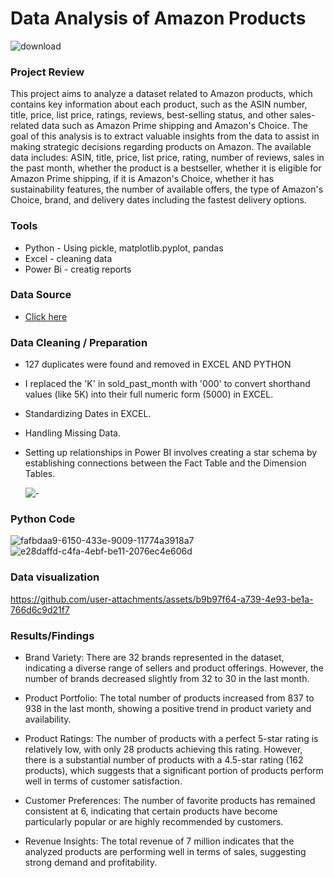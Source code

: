 # Data Analysis of Amazon Products

![download](https://github.com/user-attachments/assets/8fc29671-d89f-4eb9-bfba-d50ebb232a22)

### Project Review 
This project aims to analyze a dataset related to Amazon products, which contains key information about each product, such as the ASIN number, title, price, list price, ratings, reviews, best-selling status, and other sales-related data such as Amazon Prime shipping and Amazon's Choice. The goal of this analysis is to extract valuable insights from the data to assist in making strategic decisions regarding products on Amazon. The available data includes: ASIN, title, price, list price, rating, number of reviews, sales in the past month, whether the product is a bestseller, whether it is eligible for Amazon Prime shipping, if it is Amazon's Choice, whether it has sustainability features, the number of available offers, the type of Amazon's Choice, brand, and delivery dates including the fastest delivery options.


### Tools 
- Python - Using pickle, matplotlib.pyplot,  pandas
- Excel - cleaning data
- Power Bi - creatig reports

### Data Source 
- [Click here](https://www.kaggle.com/mohammedalsubaie)
### Data Cleaning / Preparation
- 127 duplicates were found and removed in EXCEL AND PYTHON 
- I replaced the 'K' in  sold_past_month with '000' to convert shorthand values (like 5K) into their full numeric form (5000) in EXCEL.
- Standardizing Dates in EXCEL.
- Handling Missing Data.
- Setting up relationships in Power BI involves creating a star schema by establishing connections between the Fact Table and the Dimension Tables.


  ![-](https://github.com/user-attachments/assets/c41a0708-541e-4553-8420-dc970e0d51fa)

### Python Code
![fafbdaa9-6150-433e-9009-11774a3918a7](https://github.com/user-attachments/assets/f043e388-dce8-4d05-9c66-6c55110e7749)
![e28daffd-c4fa-4ebf-be11-2076ec4e606d](https://github.com/user-attachments/assets/e4b08b6a-d7e0-4cc0-b2ce-8de6c087fde8)


### Data visualization





https://github.com/user-attachments/assets/b9b97f64-a739-4e93-be1a-766d6c9d21f7



### Results/Findings

- Brand Variety: There are 32 brands represented in the dataset, indicating a diverse range of sellers and product offerings. However, the number of brands decreased slightly from 32 to 30 in the last month.

- Product Portfolio: The total number of products increased from 837 to 938 in the last month, showing a positive trend in product variety and availability.

- Product Ratings: The number of products with a perfect 5-star rating is relatively low, with only 28 products achieving this rating. However, there is a substantial number of products with a 4.5-star rating (162 products), which suggests that a significant portion of products perform well in terms of customer satisfaction.

- Customer Preferences: The number of favorite products has remained consistent at 6, indicating that certain products have become particularly popular or are highly recommended by customers.

- Revenue Insights: The total revenue of 7 million indicates that the analyzed products are performing well in terms of sales, suggesting strong demand and profitability.


